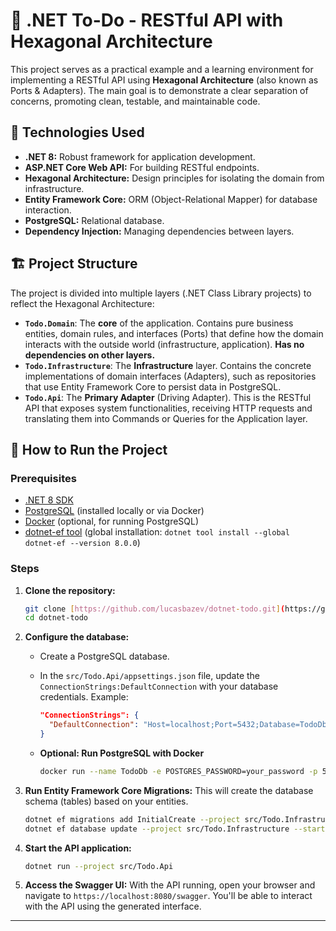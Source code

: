 # 🚀 .NET To-Do - RESTful API with Hexagonal Architecture

This project serves as a practical example and a learning environment for implementing a RESTful API using **Hexagonal Architecture** (also known as Ports & Adapters). The main goal is to demonstrate a clear separation of concerns, promoting clean, testable, and maintainable code.

## 🌟 Technologies Used

- **.NET 8:** Robust framework for application development.
- **ASP.NET Core Web API:** For building RESTful endpoints.
- **Hexagonal Architecture:** Design principles for isolating the domain from infrastructure.
- **Entity Framework Core:** ORM (Object-Relational Mapper) for database interaction.
- **PostgreSQL:** Relational database.
- **Dependency Injection:** Managing dependencies between layers.

## 🏗️ Project Structure

The project is divided into multiple layers (.NET Class Library projects) to reflect the Hexagonal Architecture:

- **`Todo.Domain`**: The **core** of the application. Contains pure business entities, domain rules, and interfaces (Ports) that define how the domain interacts with the outside world (infrastructure, application). **Has no dependencies on other layers.**
- **`Todo.Infrastructure`**: The **Infrastructure** layer. Contains the concrete implementations of domain interfaces (Adapters), such as repositories that use Entity Framework Core to persist data in PostgreSQL.
- **`Todo.Api`**: The **Primary Adapter** (Driving Adapter). This is the RESTful API that exposes system functionalities, receiving HTTP requests and translating them into Commands or Queries for the Application layer.

## 🚀 How to Run the Project

### Prerequisites

- [.NET 8 SDK](https://dotnet.microsoft.com/download/dotnet/8.0)
- [PostgreSQL](https://www.postgresql.org/download/) (installed locally or via Docker)
- [Docker](https://www.docker.com/products/docker-desktop) (optional, for running PostgreSQL)
- [dotnet-ef tool](https://learn.microsoft.com/en-us/ef/core/cli/dotnet) (global installation: `dotnet tool install --global dotnet-ef --version 8.0.0`)

### Steps

1. **Clone the repository:**

   ```bash
   git clone [https://github.com/lucasbazev/dotnet-todo.git](https://github.com/lucasbazev/dotnet-todo.git)
   cd dotnet-todo
   ```

2. **Configure the database:**

   - Create a PostgreSQL database.
   - In the `src/Todo.Api/appsettings.json` file, update the `ConnectionStrings:DefaultConnection` with your database credentials. Example:

     ```json
     "ConnectionStrings": {
       "DefaultConnection": "Host=localhost;Port=5432;Database=TodoDb;Username=postgres;Password=your_password"
     }
     ```

   - **Optional: Run PostgreSQL with Docker**

     ```bash
     docker run --name TodoDb -e POSTGRES_PASSWORD=your_password -p 5432:5432 -d postgres
     ```

3. **Run Entity Framework Core Migrations:**
   This will create the database schema (tables) based on your entities.

   ```bash
   dotnet ef migrations add InitialCreate --project src/Todo.Infrastructure --startup-project src/Todo.Api
   dotnet ef database update --project src/Todo.Infrastructure --startup-project src/Todo.Api
   ```

4. **Start the API application:**

   ```bash
   dotnet run --project src/Todo.Api
   ```

5. **Access the Swagger UI:**
   With the API running, open your browser and navigate to `https://localhost:8080/swagger`. You'll be able to interact with the API using the generated interface.

---
